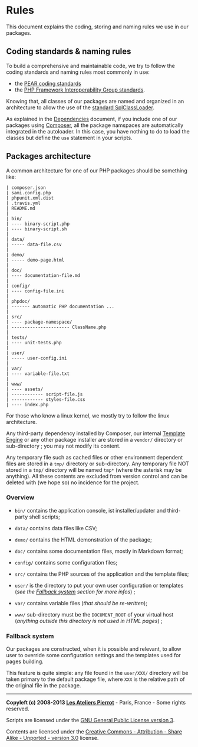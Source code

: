 Rules
=============

This document explains the coding, storing and naming rules we use in our packages.


## Coding standards & naming rules

To build a comprehensive and maintainable code, we try to follow the coding standards and
naming rules most commonly in use:

-   the [PEAR coding standards](http://pear.php.net/manual/en/standards.php)
-   the [PHP Framework Interoperability Group standards](http://github.com/php-fig/fig-standards).

Knowing that, all classes of our packages are named and organized in an architecture to
allow the use of the [standard SplClassLoader](https://gist.github.com/jwage/221634).

As explained in the [Dependencies](Dependencies.md) document, if you include one of our
packages using [Composer](http://getcomposer.org/), all the package namspaces are 
automatically integrated in the autoloader. In this case, you have nothing to do to load
the classes but define the `use` statement in your scripts.


## Packages architecture

A common architecture for one of our PHP packages should be something like:

    | composer.json
    | sami.config.php
    | phpunit.xml.dist
    | .travis.yml
    | README.md
    |
    | bin/
    | ---- binary-script.php
    | ---- binary-script.sh
    |
    | data/
    | ----- data-file.csv
    |
    | demo/
    | ----- demo-page.html
    |
    | doc/
    | ---- documentation-file.md
    |
    | config/
    | ---- config-file.ini
    |
    | phpdoc/
    | ------- automatic PHP documentation ...
    |
    | src/
    | ---- package-namespace/
    | ---------------------- ClassName.php
    |
    | tests/
    | ---- unit-tests.php
    |
    | user/
    | ----- user-config.ini
    |
    | var/
    | ---- variable-file.txt
    |
    | www/
    | ---- assets/
    | ------------ script-file.js
    | ------------ styles-file.css
    | ---- index.php

For those who know a linux kernel, we mostly try to follow the linux architecture.

Any third-party dependency installed by Composer, our internal [Template Engine](http://github.com/atelierspierrot/templatengine)
or any other package installer are stored in a `vendor/` directory or sub-directory ;
you may not modify its content.

Any temporary file such as cached files or other environment dependent files are stored in a
`tmp/` directory or sub-directory. Any temporary file NOT stored in a `tmp/` directory will
be named `tmp*` (where the asterisk may be anything). All these contents are excluded from
version control and can be deleted with (we hope so) no incidence for the project.

### Overview

-   `bin/` contains the application console, ist installer/updater and third-party shell scripts;

-   `data/` contains data files like CSV;

-   `demo/` contains the HTML demonstration of the package;

-   `doc/` contains some documentation files, mostly in Markdown format;

-   `config/` contains some configuration files;

-   `src/` contains the PHP sources of the application and the template files;

-   `user/` is the directory to put your own user configuration or templates (*see the 
    [Fallback system](#fallback-system) section for more infos*) ;

-   `var/` contains variable files (*that should be re-written*);

-   `www/` sub-directory must be the `DOCUMENT_ROOT` of your virtual host (*anything outside 
    this directory is not used in HTML pages*) ;
    
### Fallback system

Our packages are constructed, when it is possible and relevant, to allow user to override
some configuration settings and the templates used for pages building.

This feature is quite simple: any file found in the `user/XXX/` directory will be taken
primary to the default package file, where `XXX` is the relative path of the original file
in the package.
    

----
**Copyleft (c) 2008-2013 [Les Ateliers Pierrot](http://www.ateliers-pierrot.fr/)** - Paris, France - Some rights reserved.

Scripts are licensed under the [GNU General Public License version 3](http://www.gnu.org/licenses/gpl.html).

Contents are licensed under the [Creative Commons - Attribution - Share Alike - Unported - version 3.0](http://creativecommons.org/licenses/by-sa/3.0/) license.
